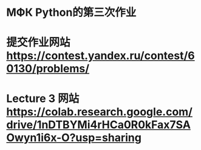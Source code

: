 # МФК Python的第三次作业
# 提交作业网站 https://contest.yandex.ru/contest/60130/problems/
# Lecture 3 网站 https://colab.research.google.com/drive/1nDTBYMi4rHCa0R0kFax7SAOwyn1i6x-O?usp=sharing
